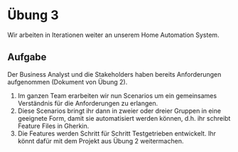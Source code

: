 Übung 3
=======
Wir arbeiten in Iterationen weiter an unserem Home Automation System.

## Aufgabe
Der Business Analyst und die Stakeholders haben bereits Anforderungen aufgenommen (Dokument von Übung 2). 
  1. Im ganzen Team erarbeiten wir nun Scenarios um ein gemeinsames Verständnis für die Anforderungen zu erlangen. 
  2. Diese Scenarios bringt ihr dann in zweier oder dreier Gruppen in eine geeignete Form, damit sie automatisiert werden können, d.h. ihr schreibt Feature Files in Gherkin.
  3. Die Features werden Schritt für Schritt Testgetrieben entwickelt. Ihr könnt dafür mit dem Projekt aus Übung 2 weitermachen.
